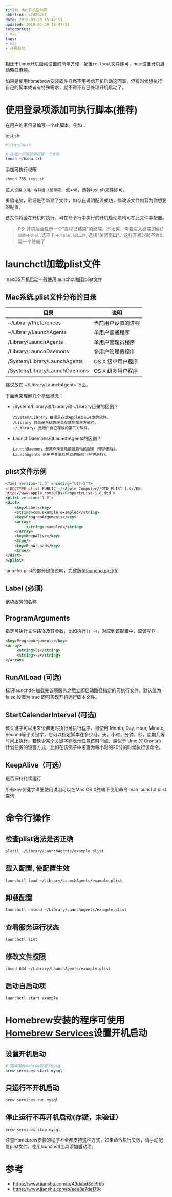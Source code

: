 ```yaml
---
title: Mac开机启动项
abbrlink: c2d2b2bf
date: 2019-03-20 15:47:51
updated: 2019-03-20 15:47:51
categories:
- mac
tags:
- mac
- 开机启动
---
```


相比于Linux开机启动设置的简单方便--配置`rc.local`文件即可，mac设置开机启动略显麻烦。

如果是使用homebrew安装软件自然不用考虑开机启动这回事，但有时候想执行自己的脚本或者有特殊需求，就不得不自己处理开机启动了。

<!--more-->

# 使用登录项添加可执行脚本(推荐)

在用户的家目录编写一个sh脚本，例如：

test.sh

```bash
#!/bin/bash

# 在用户的家目录创建一个文件
touch ~/haha.txt
```

添加可执行权限

```bash
chmod 755 test.sh
```

进入`设置`->`用户与群组`->`登录项`，点+号，选择test.sh文件即可。

重启电脑，验证是否新建了文件，如存在说明配置成功，修改该文件内容为你想要的配置。

该文件将会在开机时执行，可在命令行中执行的开机启动项均可在此文件中配置。

> PS: 开机后会显示一个“进程已结束”的终端，不太爽，需要进入终端的`偏好设置`->`shell`选项卡->`当shell退出时`, 选择“关闭窗口”。这样开机时就不会出现一个终端了

# launchctl加载plist文件

macOS开机启动一般使用launchctl加载plist文件

## Mac系统.plist文件分布的目录

| 目录                          | 说明               |
| ----------------------------- | ------------------ |
| ~/Library/Preferences         | 当前用户设置的进程 |
| ~/Library/LaunchAgents        | 单用户普通程序     |
| /Library/LaunchAgents         | 单用户管理员程序   |
| /Library/LaunchDaemons        | 多用户管理员程序   |
| /System/Library/LaunchAgents  | OS X 级单用户程序  |
| /System/Library/LaunchDaemons | OS X 级多用户程序  |

建议放在 ~/Library/LaunchAgents 下面。

下面再来理解几个基础概念：

- /System/Library和/Library和~/Library目录的区别？

     ```
     /System/Library 目录是存放Apple自己开发的软件。
     /Library 目录是系统管理员存放的第三方软件。
     ~/Library/ 是用户自己存放的第三方软件。
     ```

- LaunchDaemons和LaunchAgents的区别？

     ```
     LaunchDaemons 是用户未登陆前就启动的服务（守护进程）。
     LaunchAgents 是用户登陆后启动的服务（守护进程）。
     ```

## plist文件示例

```xml
<?xml version="1.0" encoding="UTF-8"?>
<!DOCTYPE plist PUBLIC -//Apple Computer//DTD PLIST 1.0//EN
http://www.apple.com/DTDs/PropertyList-1.0.dtd >
<plist version="1.0">
<dict>
    <key>Label</key>
    <string>com.example.exampled</string>
    <key>ProgramArguments</key>
    <array>
         <string>exampled</string>
    </array>
    <key>KeepAlive</key>
    <true/>
    <key>RunAtLoad</key>
    <true/>
</dict>
</plist>
```

launchd.plist的部分键值说明，完整版见[launchd.plist(5)](https://developer.apple.com/legacy/library/documentation/Darwin/Reference/ManPages/man5/launchd.plist.5.html#//apple_ref/doc/man/5/launchd.plist)

## Label (必须)

该项服务的名称

## ProgramArguments

指定可执行文件路径及其参数，比如执行`ls -a`，对应到该配置中，应该写作：

```xml
<key>ProgramArguments</key>
<array>
     <string>ls</string>
     <string>-a</string>
</array>
```

## RunAtLoad (可选)

标识launchd在加载完该项服务之后立即启动路径指定的可执行文件。默认值为 false,设置为 true 即可实现开机运行脚本文件。

## StartCalendarInterval (可选)

该关键字可以用来设置定时执行可执行程序，可使用 Month, Day, Hour, Minute, Second等子关键字，它可以指定脚本在多少月，天，小时，分钟，秒，星期几等时间上执行，若缺少某个关键字则表示任意该时间点，类似于 Unix 的 Crontab 计划任务的设置方式，比如在该例子中设置为每小时的20分的时候执行该命令。

## KeepAlive（可选）

是否保持持续运行

所有key关键字详细使用说明可以在Mac OS X终端下使用命令 man launchd.plist 查询



# 命令行操作

## 检查plist语法是否正确

```bash
plutil ~/Library/LaunchAgents/example.plist
```

## 载入配置, 使配置生效

```bash
launchctl load ~/Library/LaunchAgents/example.plist
```

## 卸载配置

```bash
launchctl unload ~/Library/LaunchAgents/example.plist
```

## 查看服务运行状态

```bash
launchctl list
```

## 修改[文件权限](https://ss64.com/bash/chmod.html)

```bash
chmod 644 ~/Library/LaunchAgents/example.plist
```

## 启动自启动项

```bash
launchctl start example
```



# Homebrew安装的程序可使用[Homebrew Services](https://github.com/Homebrew/homebrew-services)设置开机启动

## 设置开机启动

```bash
# 如果用Homebrew安装了mysq
brew services start mysql
```

## 只运行不开机启动

```bash
brew services run mysql
```

## 停止运行不再开机启动(存疑，未验证）

```bash
brew services stop mysql
```

注意Homebrew安装的程序不全都支持这种方式，如果命令执行失败，请手动配置plist文件，使用launchctl工具添加启动项。



# 参考

- <https://www.jianshu.com/p/49dabd8ec9bb>
- https://www.jianshu.com/p/eee8a7de179c
